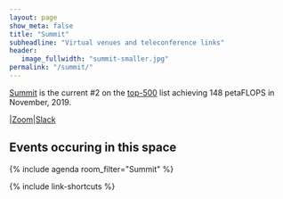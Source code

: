 ```yaml
---
layout: page
show_meta: false
title: "Summit"
subheadline: "Virtual venues and teleconference links"
header:
   image_fullwidth: "summit-smaller.jpg"
permalink: "/summit/"
---
```


[Summit](https://www.top500.org/system/179397/) is the current #2 on the
[top-500](https://www.top500.org) list achieving 148 petaFLOPS in November, 2019.


|[Zoom](https://exascaleproject.zoomgov.com/j/1605256928?pwd=bkJ3YmhwRWhodjJDOFd1Z3ZaejRkdz09)|[Slack](https://app.slack.com/client/TBYBKDF9B/C016RH29VQA)

## Events occuring in this space

{% include agenda room_filter="Summit" %}

{% include link-shortcuts %}
